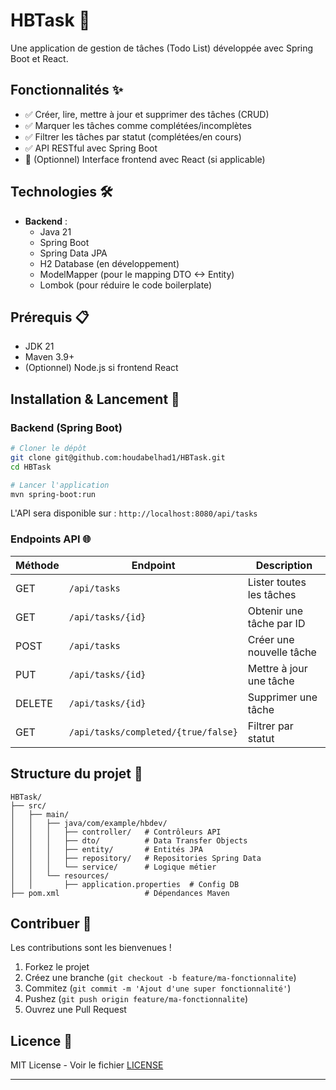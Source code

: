
# HBTask 📝

Une application de gestion de tâches (Todo List) développée avec Spring Boot et React.

## Fonctionnalités ✨
- ✅ Créer, lire, mettre à jour et supprimer des tâches (CRUD)
- ✅ Marquer les tâches comme complétées/incomplètes
- ✅ Filtrer les tâches par statut (complétées/en cours)
- ✅ API RESTful avec Spring Boot
- 🚀 (Optionnel) Interface frontend avec React (si applicable)

## Technologies 🛠️
- **Backend** : 
  - Java 21
  - Spring Boot 
  - Spring Data JPA
  - H2 Database (en développement)
  - ModelMapper (pour le mapping DTO <-> Entity)
  - Lombok (pour réduire le code boilerplate)

## Prérequis 📋
- JDK 21
- Maven 3.9+
- (Optionnel) Node.js si frontend React

## Installation & Lancement 🚀

### Backend (Spring Boot)
```bash
# Cloner le dépôt
git clone git@github.com:houdabelhad1/HBTask.git
cd HBTask

# Lancer l'application
mvn spring-boot:run
```

L'API sera disponible sur : `http://localhost:8080/api/tasks`

### Endpoints API 🌐
| Méthode | Endpoint                | Description                          |
|---------|-------------------------|--------------------------------------|
| GET     | `/api/tasks`            | Lister toutes les tâches             |
| GET     | `/api/tasks/{id}`       | Obtenir une tâche par ID             |
| POST    | `/api/tasks`            | Créer une nouvelle tâche             |
| PUT     | `/api/tasks/{id}`       | Mettre à jour une tâche              |
| DELETE  | `/api/tasks/{id}`       | Supprimer une tâche                  |
| GET     | `/api/tasks/completed/{true/false}` | Filtrer par statut          |

## Structure du projet 📂
```
HBTask/
├── src/
│   ├── main/
│   │   ├── java/com/example/hbdev/
│   │   │   ├── controller/   # Contrôleurs API
│   │   │   ├── dto/          # Data Transfer Objects
│   │   │   ├── entity/       # Entités JPA
│   │   │   ├── repository/   # Repositories Spring Data
│   │   │   └── service/      # Logique métier
│   │   └── resources/
│   │       ├── application.properties  # Config DB
├── pom.xml                   # Dépendances Maven
```

## Contribuer 🤝
Les contributions sont les bienvenues !  
1. Forkez le projet  
2. Créez une branche (`git checkout -b feature/ma-fonctionnalite`)  
3. Commitez (`git commit -m 'Ajout d'une super fonctionnalité'`)  
4. Pushez (`git push origin feature/ma-fonctionnalite`)  
5. Ouvrez une Pull Request  

## Licence 📄
MIT License - Voir le fichier [LICENSE](LICENSE) 

---

